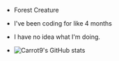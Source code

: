 - Forest Creature

- I've been coding for like 4 months

- I have no idea what I'm doing.

- ![Carrot9's GitHub stats](https://github-readme-stats.vercel.app/api?username=Carrot9&show_icons=true&theme=tokyonight)
